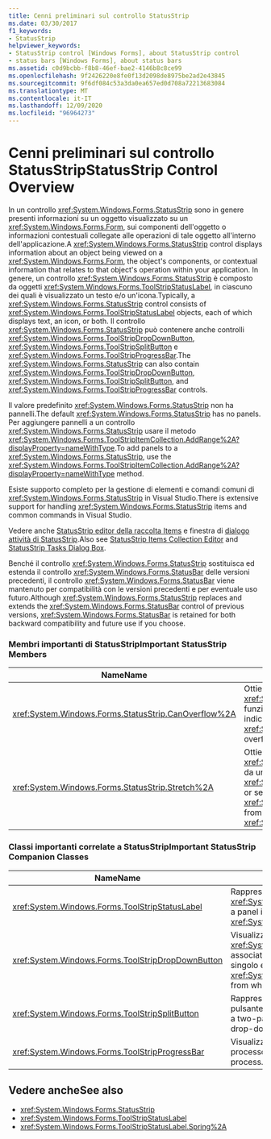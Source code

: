 ```yaml
---
title: Cenni preliminari sul controllo StatusStrip
ms.date: 03/30/2017
f1_keywords:
- StatusStrip
helpviewer_keywords:
- StatusStrip control [Windows Forms], about StatusStrip control
- status bars [Windows Forms], about status bars
ms.assetid: c0d9bcbb-f8b8-46ef-bae2-4146b8c8ce99
ms.openlocfilehash: 9f2426220e8fe0f13d2098de8975be2ad2e43845
ms.sourcegitcommit: 9f6df084c53a3da0ea657ed0d708a72213683084
ms.translationtype: MT
ms.contentlocale: it-IT
ms.lasthandoff: 12/09/2020
ms.locfileid: "96964273"
---
```

# <a name="statusstrip-control-overview"></a><span data-ttu-id="bfb92-102">Cenni preliminari sul controllo StatusStrip</span><span class="sxs-lookup"><span data-stu-id="bfb92-102">StatusStrip Control Overview</span></span>

<span data-ttu-id="bfb92-103">In un controllo <xref:System.Windows.Forms.StatusStrip> sono in genere presenti informazioni su un oggetto visualizzato su un <xref:System.Windows.Forms.Form>, sui componenti dell'oggetto o informazioni contestuali collegate alle operazioni di tale oggetto all'interno dell'applicazione.</span><span class="sxs-lookup"><span data-stu-id="bfb92-103">A <xref:System.Windows.Forms.StatusStrip> control displays information about an object being viewed on a <xref:System.Windows.Forms.Form>, the object's components, or contextual information that relates to that object's operation within your application.</span></span> <span data-ttu-id="bfb92-104">In genere, un controllo <xref:System.Windows.Forms.StatusStrip> è composto da oggetti <xref:System.Windows.Forms.ToolStripStatusLabel>, in ciascuno dei quali è visualizzato un testo e/o un'icona.</span><span class="sxs-lookup"><span data-stu-id="bfb92-104">Typically, a <xref:System.Windows.Forms.StatusStrip> control consists of <xref:System.Windows.Forms.ToolStripStatusLabel> objects, each of which displays text, an icon, or both.</span></span> <span data-ttu-id="bfb92-105">Il controllo <xref:System.Windows.Forms.StatusStrip> può contenere anche controlli <xref:System.Windows.Forms.ToolStripDropDownButton>, <xref:System.Windows.Forms.ToolStripSplitButton> e <xref:System.Windows.Forms.ToolStripProgressBar>.</span><span class="sxs-lookup"><span data-stu-id="bfb92-105">The <xref:System.Windows.Forms.StatusStrip> can also contain <xref:System.Windows.Forms.ToolStripDropDownButton>, <xref:System.Windows.Forms.ToolStripSplitButton>, and <xref:System.Windows.Forms.ToolStripProgressBar> controls.</span></span>  
  
 <span data-ttu-id="bfb92-106">Il valore predefinito <xref:System.Windows.Forms.StatusStrip> non ha pannelli.</span><span class="sxs-lookup"><span data-stu-id="bfb92-106">The default <xref:System.Windows.Forms.StatusStrip> has no panels.</span></span> <span data-ttu-id="bfb92-107">Per aggiungere pannelli a un controllo <xref:System.Windows.Forms.StatusStrip> usare il metodo <xref:System.Windows.Forms.ToolStripItemCollection.AddRange%2A?displayProperty=nameWithType>.</span><span class="sxs-lookup"><span data-stu-id="bfb92-107">To add panels to a <xref:System.Windows.Forms.StatusStrip>, use the <xref:System.Windows.Forms.ToolStripItemCollection.AddRange%2A?displayProperty=nameWithType> method.</span></span>  
  
 <span data-ttu-id="bfb92-108">Esiste supporto completo per la gestione di elementi e comandi comuni di <xref:System.Windows.Forms.StatusStrip> in Visual Studio.</span><span class="sxs-lookup"><span data-stu-id="bfb92-108">There is extensive support for handling <xref:System.Windows.Forms.StatusStrip> items and common commands in Visual Studio.</span></span>  
  
 <span data-ttu-id="bfb92-109">Vedere anche [StatusStrip editor della raccolta Items](/previous-versions/visualstudio/visual-studio-2010/ms233631(v=vs.100)) e finestra di [dialogo attività di StatusStrip](/previous-versions/visualstudio/visual-studio-2010/ms233642(v=vs.100)).</span><span class="sxs-lookup"><span data-stu-id="bfb92-109">Also see [StatusStrip Items Collection Editor](/previous-versions/visualstudio/visual-studio-2010/ms233631(v=vs.100)) and [StatusStrip Tasks Dialog Box](/previous-versions/visualstudio/visual-studio-2010/ms233642(v=vs.100)).</span></span>  
  
 <span data-ttu-id="bfb92-110">Benché il controllo <xref:System.Windows.Forms.StatusStrip> sostituisca ed estenda il controllo <xref:System.Windows.Forms.StatusBar> delle versioni precedenti, il controllo <xref:System.Windows.Forms.StatusBar> viene mantenuto per compatibilità con le versioni precedenti e per eventuale uso futuro.</span><span class="sxs-lookup"><span data-stu-id="bfb92-110">Although <xref:System.Windows.Forms.StatusStrip> replaces and extends the <xref:System.Windows.Forms.StatusBar> control of previous versions, <xref:System.Windows.Forms.StatusBar> is retained for both backward compatibility and future use if you choose.</span></span>  
  
### <a name="important-statusstrip-members"></a><span data-ttu-id="bfb92-111">Membri importanti di StatusStrip</span><span class="sxs-lookup"><span data-stu-id="bfb92-111">Important StatusStrip Members</span></span>  
  
|<span data-ttu-id="bfb92-112">Name</span><span class="sxs-lookup"><span data-stu-id="bfb92-112">Name</span></span>|<span data-ttu-id="bfb92-113">Descrizione</span><span class="sxs-lookup"><span data-stu-id="bfb92-113">Description</span></span>|  
|----------|-----------------|  
|<xref:System.Windows.Forms.StatusStrip.CanOverflow%2A>|<span data-ttu-id="bfb92-114">Ottiene o imposta un valore che indica se il controllo <xref:System.Windows.Forms.StatusStrip> supporta la funzionalità di overflow.</span><span class="sxs-lookup"><span data-stu-id="bfb92-114">Gets or sets a value indicating whether the <xref:System.Windows.Forms.StatusStrip> supports overflow functionality.</span></span>|  
|<xref:System.Windows.Forms.StatusStrip.Stretch%2A>|<span data-ttu-id="bfb92-115">Ottiene o imposta un valore che indica se il controllo <xref:System.Windows.Forms.StatusStrip> si estende da un'estremità all'altra nella propria classe <xref:System.Windows.Forms.ToolStripContainer>.</span><span class="sxs-lookup"><span data-stu-id="bfb92-115">Gets or sets a value indicating whether the <xref:System.Windows.Forms.StatusStrip> stretches from end to end in its <xref:System.Windows.Forms.ToolStripContainer>.</span></span>|  
  
### <a name="important-statusstrip-companion-classes"></a><span data-ttu-id="bfb92-116">Classi importanti correlate a StatusStrip</span><span class="sxs-lookup"><span data-stu-id="bfb92-116">Important StatusStrip Companion Classes</span></span>  
  
|<span data-ttu-id="bfb92-117">Name</span><span class="sxs-lookup"><span data-stu-id="bfb92-117">Name</span></span>|<span data-ttu-id="bfb92-118">Descrizione</span><span class="sxs-lookup"><span data-stu-id="bfb92-118">Description</span></span>|  
|----------|-----------------|  
|<xref:System.Windows.Forms.ToolStripStatusLabel>|<span data-ttu-id="bfb92-119">Rappresenta un pannello in un controllo <xref:System.Windows.Forms.StatusStrip>.</span><span class="sxs-lookup"><span data-stu-id="bfb92-119">Represents a panel in a <xref:System.Windows.Forms.StatusStrip> control.</span></span>|  
|<xref:System.Windows.Forms.ToolStripDropDownButton>|<span data-ttu-id="bfb92-120">Visualizza un oggetto <xref:System.Windows.Forms.ToolStripDropDown> associato dal quale l'utente può selezionare un singolo elemento.</span><span class="sxs-lookup"><span data-stu-id="bfb92-120">Displays an associated <xref:System.Windows.Forms.ToolStripDropDown> from which the user can select a single item.</span></span>|  
|<xref:System.Windows.Forms.ToolStripSplitButton>|<span data-ttu-id="bfb92-121">Rappresenta un controllo in due parti con un pulsante standard e un menu a discesa.</span><span class="sxs-lookup"><span data-stu-id="bfb92-121">Represents a two-part control that is a standard button and a drop-down menu.</span></span>|  
|<xref:System.Windows.Forms.ToolStripProgressBar>|<span data-ttu-id="bfb92-122">Visualizza lo stato di completamento di un processo.</span><span class="sxs-lookup"><span data-stu-id="bfb92-122">Displays the completion state of a process.</span></span>|  
  
## <a name="see-also"></a><span data-ttu-id="bfb92-123">Vedere anche</span><span class="sxs-lookup"><span data-stu-id="bfb92-123">See also</span></span>

- <xref:System.Windows.Forms.StatusStrip>
- <xref:System.Windows.Forms.ToolStripStatusLabel>
- <xref:System.Windows.Forms.ToolStripStatusLabel.Spring%2A>
